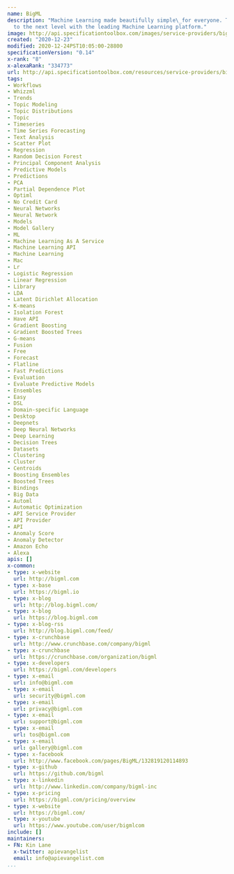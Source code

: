 ```yaml
---
name: BigML
description: "Machine Learning made beautifully simple\_for everyone. Take your business
  to the next level with the leading Machine Learning platform."
image: http://api.specificationtoolbox.com/images/service-providers/bigml.jpg
created: "2020-12-23"
modified: 2020-12-24PST10:05:00-28800
specificationVersion: "0.14"
x-rank: "8"
x-alexaRank: "334773"
url: http://api.specificationtoolbox.com/resources/service-providers/bigml/
tags:
- Workflows
- Whizzml
- Trends
- Topic Modeling
- Topic Distributions
- Topic
- Timeseries
- Time Series Forecasting
- Text Analysis
- Scatter Plot
- Regression
- Random Decision Forest
- Principal Component Analysis
- Predictive Models
- Predictions
- PCA
- Partial Dependence Plot
- Optiml
- No Credit Card
- Neural Networks
- Neural Network
- Models
- Model Gallery
- ML
- Machine Learning As A Service
- Machine Learning API
- Machine Learning
- Mac
- Lr
- Logistic Regression
- Linear Regression
- Library
- LDA
- Latent Dirichlet Allocation
- K-means
- Isolation Forest
- Have API
- Gradient Boosting
- Gradient Boosted Trees
- G-means
- Fusion
- Free
- Forecast
- Flatline
- Fast Predictions
- Evaluation
- Evaluate Predictive Models
- Ensembles
- Easy
- DSL
- Domain-specific Language
- Desktop
- Deepnets
- Deep Neural Networks
- Deep Learning
- Decision Trees
- Datasets
- Clustering
- Cluster
- Centroids
- Boosting Ensembles
- Boosted Trees
- Bindings
- Big Data
- Automl
- Automatic Optimization
- API Service Provider
- API Provider
- API
- Anomaly Score
- Anomaly Detector
- Amazon Echo
- Alexa
apis: []
x-common:
- type: x-website
  url: http://bigml.com
- type: x-base
  url: https://bigml.io
- type: x-blog
  url: http://blog.bigml.com/
- type: x-blog
  url: https://blog.bigml.com
- type: x-blog-rss
  url: http://blog.bigml.com/feed/
- type: x-crunchbase
  url: http://www.crunchbase.com/company/bigml
- type: x-crunchbase
  url: https://crunchbase.com/organization/bigml
- type: x-developers
  url: https://bigml.com/developers
- type: x-email
  url: info@bigml.com
- type: x-email
  url: security@bigml.com
- type: x-email
  url: privacy@bigml.com
- type: x-email
  url: support@bigml.com
- type: x-email
  url: tos@bigml.com
- type: x-email
  url: gallery@bigml.com
- type: x-facebook
  url: http://www.facebook.com/pages/BigML/132819120114893
- type: x-github
  url: https://github.com/bigml
- type: x-linkedin
  url: http://www.linkedin.com/company/bigml-inc
- type: x-pricing
  url: https://bigml.com/pricing/overview
- type: x-website
  url: https://bigml.com/
- type: x-youtube
  url: https://www.youtube.com/user/bigmlcom
include: []
maintainers:
- FN: Kin Lane
  x-twitter: apievangelist
  email: info@apievangelist.com
...
```

